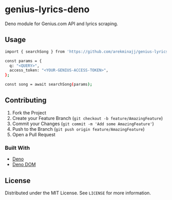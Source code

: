 # genius-lyrics-deno
Deno module for Genius.com API and lyrics scraping.

## Usage
```sh
import { searchSong } from 'https://github.com/arekminajj/genius-lyrics-deno/blob/master/mod.ts'

const params = {
  q: "<QUERY>",
  access_token: "<YOUR-GENIUS-ACCESS-TOKEN>",
};

const song = await searchSong(params);
```
## Contributing

1. Fork the Project
2. Create your Feature Branch (`git checkout -b feature/AmazingFeature`)
3. Commit your Changes (`git commit -m 'Add some AmazingFeature'`)
4. Push to the Branch (`git push origin feature/AmazingFeature`)
5. Open a Pull Request

### Built With
* [Deno](https://deno.land)
* [Deno DOM](https://github.com/b-fuze/deno-dom)

## License

Distributed under the MIT License. See `LICENSE` for more information.
